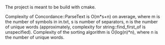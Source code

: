 The project is meant to be build with cmake.

Complexity of Concordance::ParseText is O(m*s+n) on average, where m is the number of symbols in in.txt, s is number of separators, n is the number of unique words (approximately, complexity for string::find_first_of is unspecified).
Complexity of the sorting algorithm is O(log(n)*n), where n is the number of unique words.
